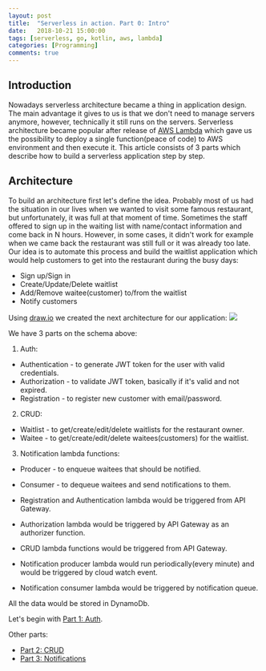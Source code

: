 ```yaml
---
layout: post
title:  "Serverless in action. Part 0: Intro"
date:   2018-10-21 15:00:00
tags: [serverless, go, kotlin, aws, lambda]
categories: [Programming]
comments: true
---
```


Introduction
----
Nowadays serverless architecture became a thing in application design.
The main advantage it gives to us is that we don't need to manage servers anymore, however, technically it still runs on the servers.
Serverless architecture became popular after release of [AWS Lambda](https://aws.amazon.com/lambda/) which gave us the possibility to deploy a single function(peace of code) to AWS environment and then execute it.
This article consists of 3 parts which describe how to build a serverless application step by step.
<!--more-->

Architecture
----
To build an architecture first let's define the idea.
Probably most of us had the situation in our lives when we wanted to visit some famous restaurant, but unfortunately, it was full at that moment of time.
Sometimes the staff offered to sign up in the waiting list with name/contact information and come back in N hours.
However, in some cases, it didn't work for example when we came back the restaurant was still full or it was already too late.
Our idea is to automate this process and build the waitlist application which would help customers to get into the restaurant during the busy days:
* Sign up/Sign in
* Create/Update/Delete waitlist
* Add/Remove waitee(customer) to/from the waitlist
* Notify customers

Using [draw.io](https://www.draw.io/) we created the next architecture for our application:
![](assets/images/serverless-in-action/app-architecture.jpg)

We have 3 parts on the schema above:
1. Auth:
  * Authentication - to generate JWT token for the user with valid credentials.
  * Authorization - to validate JWT token, basically if it's valid and not expired.
  * Registration - to register new customer with email/password.
2. CRUD:
  * Waitlist - to get/create/edit/delete waitlists for the restaurant owner.
  * Waitee - to get/create/edit/delete waitees(customers) for the waitlist.
3. Notification lambda functions:
  * Producer - to enqueue waitees that should be notified.
  * Consumer - to dequeue waitees and send notifications to them.
  
* Registration and Authentication lambda would be triggered from API Gateway.
* Authorization lambda would be triggered by API Gateway as an authorizer function.
* CRUD lambda functions would be triggered from API Gateway.
* Notification producer lambda would run periodically(every minute) and would be triggered by cloud watch event.
* Notification consumer lambda would be triggered by notification queue.

All the data would be stored in DynamoDb.

Let's begin with [Part 1: Auth](/serverless-in-action-part-1).

Other parts:
* [Part 2: CRUD]()
* [Part 3: Notifications]()